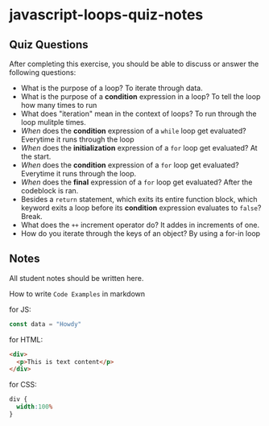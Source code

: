# javascript-loops-quiz-notes

## Quiz Questions

After completing this exercise, you should be able to discuss or answer the following questions:

- What is the purpose of a loop?
To iterate through data.
- What is the purpose of a **condition** expression in a loop?
To tell the loop how many times to run
- What does "iteration" mean in the context of loops?
To run through the loop mulitple times.
- _When_ does the **condition** expression of a `while` loop get evaluated?
Everytime it runs through the loop
- _When_ does the **initialization** expression of a `for` loop get evaluated?
At the start.
- _When_ does the **condition** expression of a `for` loop get evaluated?
Everytime it runs through the loop.
- _When_ does the **final** expression of a `for` loop get evaluated?
After the codeblock is ran.
- Besides a `return` statement, which exits its entire function block, which keyword exits a loop before its **condition** expression evaluates to `false`?
Break.
- What does the `++` increment operator do?
It addes in increments of one.
- How do you iterate through the keys of an object?
By using a for-in loop

## Notes

All student notes should be written here.


How to write `Code Examples` in markdown

for JS:
```javascript
const data = "Howdy"
```

for HTML:
```html
<div>
  <p>This is text content</p>
</div>
```

for CSS:
```css
div {
  width:100%
}
```
